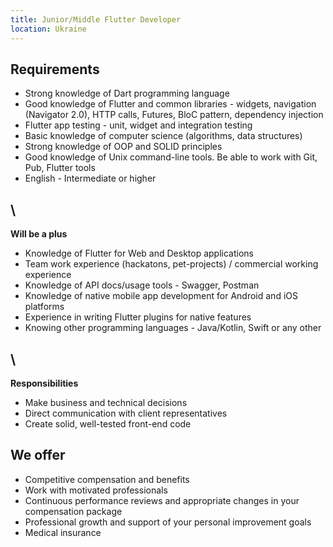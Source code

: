 ```yaml
---
title: Junior/Middle Flutter Developer
location: Ukraine
---
```

## **Requirements**

* Strong knowledge of Dart programming language
* Good knowledge of Flutter and common libraries - widgets, navigation (Navigator 2.0), HTTP calls, Futures, BloC pattern, dependency injection
* Flutter app testing - unit, widget and integration testing
* Basic knowledge of computer science (algorithms, data structures)
* Strong knowledge of OOP and SOLID principles
* Good knowledge of Unix command-line tools. Be able to work with Git, Pub, Flutter tools
* English - Intermediate or higher

## \
**Will be a plus**

* Knowledge of Flutter for Web and Desktop applications
* Team work experience (hackatons, pet-projects) / commercial working experience
* Knowledge of API docs/usage tools - Swagger, Postman
* Knowledge of native mobile app development for Android and iOS platforms
* Experience in writing Flutter plugins for native features
* Knowing other programming languages - Java/Kotlin, Swift or any other

## \
**Responsibilities**

* Make business and technical decisions
* Direct communication with client representatives
* Create solid, well-tested front-end code

## **We offer**

* Competitive compensation and benefits
* Work with motivated professionals
* Continuous performance reviews and appropriate changes in your compensation package
* Professional growth and support of your personal improvement goals
* Medical insurance